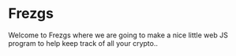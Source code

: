 # Frezgs

Welcome to Frezgs where we are going to make a nice little web JS program to help keep track of all your crypto..
